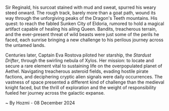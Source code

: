 
Sir Reginald, his surcoat stained with mud and sweat, spurred his weary steed onward.  The rough track, barely more than a goat path, wound its way through the unforgiving peaks of the Dragon's Teeth mountains.  His quest: to reach the fabled Sunken City of Eldoria, rumored to hold a magical artifact capable of healing his ailing Queen.  Bandits, treacherous terrain, and the ever-present threat of wild beasts were just some of the perils he faced, each sunrise bringing a new challenge to his perilous journey across the untamed lands.

Centuries later, Captain Eva Rostova piloted her starship, the *Stardust Drifter*, through the swirling nebula of Xylos.  Her mission: to locate and secure a rare element vital to sustaining life on the overpopulated planet of Aethel.  Navigating treacherous asteroid fields, evading hostile pirate factions, and deciphering cryptic alien signals were daily occurrences. The vastness of space presented a different kind of challenge than the medieval knight faced, but the thrill of exploration and the weight of responsibility fueled her journey across the galactic expanse.

~ By Hozmi - 08 December 2024
